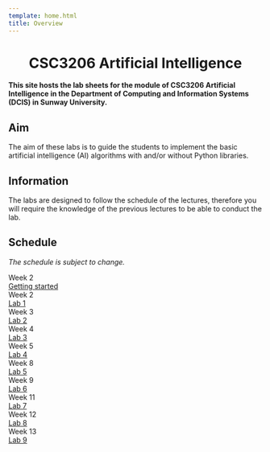 ```yaml
---
template: home.html
title: Overview
---
```


<h1 style="text-align: center">CSC3206 Artificial Intelligence</h1>

**This site hosts the lab sheets for the module of CSC3206 Artificial Intelligence in the Department of Computing and Information Systems (DCIS) in Sunway University.**

## Aim

The aim of these labs is to guide the students to implement the basic artificial intelligence (AI) algorithms with and/or without Python libraries.

## Information

The labs are designed to follow the schedule of the lectures, therefore you will require the knowledge of the previous lectures to be able to conduct the lab.

## Schedule 

*The schedule is subject to change.*

<div class="timeline">
    <div class="container right">
        <div class="date">Week 2</div>
        <div class="content"><a href="./get-start">Getting started</a></div>
    </div>
    <div class="container right">
        <div class="date">Week 2</div>
        <div class="content"><a href="./lab1">Lab 1</a></div>
    </div>
    <div class="container right">
        <div class="date">Week 3</div>
        <div class="content"><a href="./lab2">Lab 2</a></div>
    </div>
    <div class="container right">
        <div class="date">Week 4</div>
        <div class="content"><a href="./lab3">Lab 3</a></div>
    </div>
    <div class="container right">
        <div class="date">Week 5</div>
        <div class="content"><a href="./lab4">Lab 4</a></div>
    </div>
    <div class="container right">
        <div class="date">Week 8</div>
        <div class="content"><a href="./lab5">Lab 5</a></div>
    </div>
    <div class="container right">
        <div class="date">Week 9</div>
        <div class="content"><a href="./lab6">Lab 6</a></div>
    </div>
    <div class="container right">
        <div class="date">Week 11</div>
        <div class="content"><a href="./lab7">Lab 7</a></div>
    </div>
    <div class="container right">
        <div class="date">Week 12</div>
        <div class="content"><a href="./lab8">Lab 8</a></div>
    </div>
    <div class="container right">
        <div class="date">Week 13</div>
        <div class="content"><a href="./lab9">Lab 9</a></div>
    </div>
</div>
